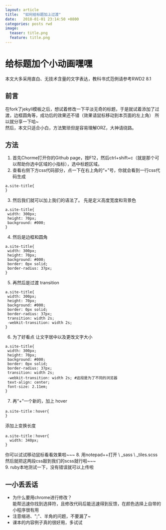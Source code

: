 ```yaml
---
layout: article
title:  "如何给标题加上过渡"
date:   2018-01-01 23:14:50 +0800
categories: posts rwd
image:
  teaser: title.png
  feature: title.png
---
```

 # 给标题加个小动画嘿嘿
 
 
 
 
 
本文大多采用直白、无技术含量的文字表达，教科书式范例请参考RWD2 8.1


## 前言  
在fork了jekyll模板之后，想试着修改一下平淡无奇的标题，于是就试着添加了过渡，边框圆角等，成功后的效果还不错（效果请鼠标移动到本页面的左上角） 所以就分享一下哈~  
然后，本文只适合小白，方法繁琐但是容易理解ORZ，大神请绕路。

## 方法

1. 首先Chorme打开你的Github page，按F12，然后ctrl+shift+c（就是那个可以帮助你选中区域的小指标），选中标题区域。 
2. 查看右侧下方css代码部分，点一下在右上角的“+”号，你就会看到一行css代码生成
```
a.site-title{
}
```
3. 然后我们就可以加上我们的语法了。 先是定义高度宽度和背景色

```
a.site-title{
 width: 300px;
 height: 70px;
 background: #000;
}
```
4. 然后是边框和圆角
```
a.site-title{
 width: 300px;
 height: 70px;
 background: #000;
 border: 0px solid; 
 border-radius: 37px;
}
```
5. 再然后是过渡 transition 
```
a.site-title{
 width: 300px;
 height: 70px;
 background: #000;
 border: 0px solid; 
 border-radius: 37px;
 transition: width 2s;
 -webkit-transition: width 2s;
}
```
6. 为了好看点 让文字居中以及更改文字大小
```
a.site-title{
 width: 300px;
 height: 70px;
 background: #000;
 border: 0px solid; 
 border-radius: 37px;
 transition: width 2s;
 -webkit-transition: width 2s; #这段是为了不同的浏览器
 text-align: center;
 font-size: 2.11em;
}
```
7. 再“+”一个新的，加上 hover
```
a.site-title：hover{
}
```
添加上变换长度
```
a.site-title：hover{
  width: 340px;
}
```
你可以试试移动鼠标看看效果啦~~~
8. 用notepad++打开 \ _sass \ _tiles.scss  
   然后就把这两段css敲到我们的scss就行啦~~~  
9. ruby本地测试一下，没有错误就可以上传啦 
 
## 一小丢丢话
* 为什么要用chrome进行修改？  
 能帮迅速你找到选择符，且修改代码后能迅速得到反馈，在颜色选择上自带的小程序很有用
* 注意缩进、";"、半角的问题，不要漏了~
* 课本的内容例子真的很好用，多试试


